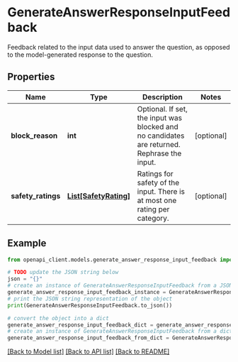 # GenerateAnswerResponseInputFeedback

Feedback related to the input data used to answer the question, as opposed  to the model-generated response to the question.

## Properties

Name | Type | Description | Notes
------------ | ------------- | ------------- | -------------
**block_reason** | **int** | Optional. If set, the input was blocked and no candidates are returned.  Rephrase the input. | [optional] 
**safety_ratings** | [**List[SafetyRating]**](SafetyRating.md) | Ratings for safety of the input.  There is at most one rating per category. | [optional] 

## Example

```python
from openapi_client.models.generate_answer_response_input_feedback import GenerateAnswerResponseInputFeedback

# TODO update the JSON string below
json = "{}"
# create an instance of GenerateAnswerResponseInputFeedback from a JSON string
generate_answer_response_input_feedback_instance = GenerateAnswerResponseInputFeedback.from_json(json)
# print the JSON string representation of the object
print(GenerateAnswerResponseInputFeedback.to_json())

# convert the object into a dict
generate_answer_response_input_feedback_dict = generate_answer_response_input_feedback_instance.to_dict()
# create an instance of GenerateAnswerResponseInputFeedback from a dict
generate_answer_response_input_feedback_from_dict = GenerateAnswerResponseInputFeedback.from_dict(generate_answer_response_input_feedback_dict)
```
[[Back to Model list]](../README.md#documentation-for-models) [[Back to API list]](../README.md#documentation-for-api-endpoints) [[Back to README]](../README.md)


